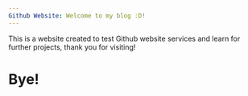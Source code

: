 ```yaml
---
Github Website: Welcome to my blog :D!
---
```


This is a website created to test Github website services and learn for further projects, thank you for visiting!

<h1>Bye!</h1>
